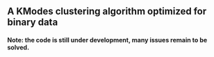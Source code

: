 ## A KModes clustering algorithm optimized for binary data

#### Note: the code is still under development, many issues remain to be solved.
